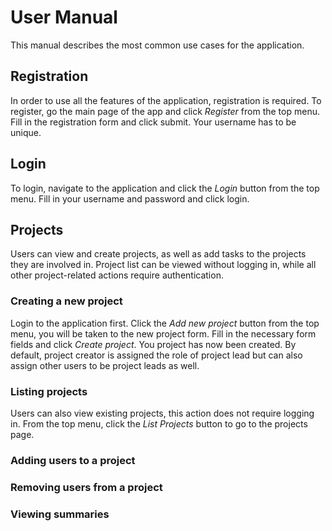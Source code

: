 # User Manual
This manual describes the most common use cases for the application.
## Registration
In order to use all the features of the application, registration is required.
To register, go the main page of the app and click *Register* from the top menu.
Fill in the registration form and click submit. Your username has to be unique.

## Login
To login, navigate to the application and click the *Login* button from the top menu.
Fill in your username and password and click login.

## Projects
Users can view and create projects, as well as add tasks to the projects they are involved in. 
Project list can be viewed without logging in, while all other project-related actions require authentication.

### Creating a new project
Login to the application first. Click the *Add new project* button from the top menu, you will be taken to the new project form.
Fill in the necessary form fields and click *Create project*. You project has now been created.
By default, project creator is assigned the role of project lead but can also assign other users to be project leads as well.

### Listing projects
Users can also view existing projects, this action does not require logging in.
From the top menu, click the *List Projects* button to go to the projects page. 

### Adding users to a project
 
### Removing users from a project

### Viewing summaries
